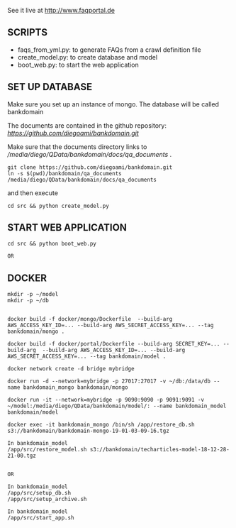 
See it live at http://www.faqportal.de

## SCRIPTS

* faqs_from_yml.py: to generate FAQs from a crawl definition file
* create_model.py: to create database and model
* boot_web.py: to start the web application


## SET UP DATABASE

Make sure you set up an instance of mongo. The database will be called bankdomain

The documents are contained in the github repository: _https://github.com/diegoami/bankdomain.git_

Make sure that the documents directory links to   _/media/diego/QData/bankdomain/docs/qa_documents_ .

~~~~
git clone https://github.com/diegoami/bankdomain.git
ln -s $(pwd)/bankdomain/qa_documents /media/diego/QData/bankdomain/docs/qa_documents 
~~~~

and then execute

~~~~
cd src && python create_model.py
~~~~

## START WEB APPLICATION

~~~~
cd src && python boot_web.py

OR

~~~~

## DOCKER

~~~~
mkdir -p ~/model
mkdir -p ~/db

~~~~

~~~~

docker build -f docker/mongo/Dockerfile  --build-arg AWS_ACCESS_KEY_ID=... --build-arg AWS_SECRET_ACCESS_KEY=... --tag bankdomain/mongo .

docker build -f docker/portal/Dockerfile --build-arg SECRET_KEY=... --build-arg  --build-arg AWS_ACCESS_KEY_ID=... --build-arg AWS_SECRET_ACCESS_KEY=... --tag bankdomain/model .

docker network create -d bridge mybridge

docker run -d --network=mybridge -p 27017:27017 -v ~/db:/data/db --name bankdomain_mongo bankdomain/mongo

docker run -it --network=mybridge -p 9090:9090 -p 9091:9091 -v ~/model:/media/diego/QData/bankdomain/model/: --name bankdomain_model bankdomain/model 
~~~~

~~~~
docker exec -it bankdomain_mongo /bin/sh /app/restore_db.sh s3://bankdomain/bankdomain-mongo-19-01-03-09-16.tgz 

In bankdomain_model
/app/src/restore_model.sh s3://bankdomain/techarticles-model-18-12-28-21-00.tgz


OR

In bankdomain_model
/app/src/setup_db.sh
/app/src/setup_archive.sh 

~~~~

~~~~
In bankdomain_model
/app/src/start_app.sh
~~~~

